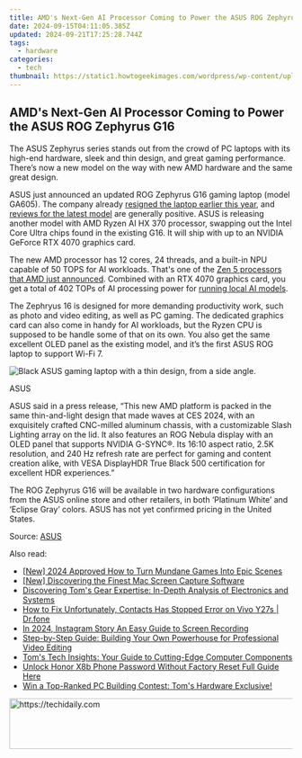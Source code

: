 ```yaml
---
title: AMD's Next-Gen AI Processor Coming to Power the ASUS ROG Zephyrus G16
date: 2024-09-15T04:11:05.385Z
updated: 2024-09-21T17:25:28.744Z
tags:
  - hardware
categories:
  - tech
thumbnail: https://static1.howtogeekimages.com/wordpress/wp-content/uploads/2024/05/zeph.jpg
---
```


## AMD's Next-Gen AI Processor Coming to Power the ASUS ROG Zephyrus G16

The ASUS Zephyrus series stands out from the crowd of PC laptops with its high-end hardware, sleek and thin design, and great gaming performance. There’s now a new model on the way with new AMD hardware and the same great design.

 ASUS just announced an updated ROG Zephyrus G16 gaming laptop (model GA605). The company already [resigned the laptop earlier this year](https://snapchat-videos.techidaily.com/updated-in-2024-the-ultimate-manual-pinning-people-on-snapchat/), and [reviews for the latest model](https://www.xda-developers.com/asus-rog-zephyrus-g16-2024-review/) are generally positive. ASUS is releasing another model with AMD Ryzen AI HX 370 processor, swapping out the Intel Core Ultra chips found in the existing G16\. It will ship with up to an NVIDIA GeForce RTX 4070 graphics card.

 The new AMD processor has 12 cores, 24 threads, and a built-in NPU capable of 50 TOPS for AI workloads. That's one of the [Zen 5 processors that AMD just announced](https://techidaily.com/the-way-to-recover-deleted-pictures-on-infinix-smart-8-without-backup-by-fonelab-android-recover-pictures/). Combined with an RTX 4070 graphics card, you get a total of 402 TOPs of AI processing power for [running local AI models](https://unlock-android.techidaily.com/how-to-unlock-infinix-smart-8-pro-phone-pattern-lock-without-factory-reset-by-drfone-android/).

 The Zephryus 16 is designed for more demanding productivity work, such as photo and video editing, as well as PC gaming. The dedicated graphics card can also come in handy for AI workloads, but the Ryzen CPU is supposed to be handle some of that on its own. You also get the same excellent OLED panel as the existing model, and it’s the first ASUS ROG laptop to support Wi-Fi 7.

![Black ASUS gaming laptop with a thin design, from a side angle.](https://static1.howtogeekimages.com/wordpress/wp-content/uploads/2024/05/off-center-shot-of-the-front-of-the-zephyrus-g16-in-eclipse-grey-with-the-rog-fearless-eye-logo-on-screen.jpeg) 

ASUS

 ASUS said in a press release, “This new AMD platform is packed in the same thin-and-light design that made waves at CES 2024, with an exquisitely crafted CNC-milled aluminum chassis, with a customizable Slash Lighting array on the lid. It also features an ROG Nebula display with an OLED panel that supports NVIDIA G-SYNC®. Its 16:10 aspect ratio, 2.5K resolution, and 240 Hz refresh rate are perfect for gaming and content creation alike, with VESA DisplayHDR True Black 500 certification for excellent HDR experiences.”

 The ROG Zephyrus G16 will be available in two hardware configurations from the ASUS online store and other retailers, in both ‘Platinum White’ and ‘Eclipse Gray’ colors. ASUS has not yet confirmed pricing in the United States.

 Source: [ASUS](https://press.asus.com/news/press-releases/asus-rog-zephyrus-g16-2024-ga605-amd-ryzen-ai-9-hx-370-nvidia-rtx-4070/)

<ins class="adsbygoogle"
     style="display:block"
     data-ad-format="autorelaxed"
     data-ad-client="ca-pub-7571918770474297"
     data-ad-slot="1223367746"></ins>

<ins class="adsbygoogle"
     style="display:block"
     data-ad-client="ca-pub-7571918770474297"
     data-ad-slot="8358498916"
     data-ad-format="auto"
     data-full-width-responsive="true"></ins>

<span class="atpl-alsoreadstyle">Also read:</span>
<div><ul>
<li><a href="https://youtube-zero.techidaily.com/024-approved-how-to-turn-mundane-games-into-epic-scenes/"><u>[New] 2024 Approved How to Turn Mundane Games Into Epic Scenes</u></a></li>
<li><a href="https://on-screen-recording.techidaily.com/new-discovering-the-finest-mac-screen-capture-software/"><u>[New] Discovering the Finest Mac Screen Capture Software</u></a></li>
<li><a href="https://hardware-tips.techidaily.com/discovering-toms-gear-expertise-in-depth-analysis-of-electronics-and-systems/"><u>Discovering Tom's Gear Expertise: In-Depth Analysis of Electronics and Systems</u></a></li>
<li><a href="https://fix-guide.techidaily.com/how-to-fix-unfortunately-contacts-has-stopped-error-on-vivo-y27s-drfone-by-drfone-fix-android-problems-fix-android-problems/"><u>How to Fix Unfortunately, Contacts Has Stopped Error on Vivo Y27s | Dr.fone</u></a></li>
<li><a href="https://instagram-clips.techidaily.com/in-2024-instagram-story-an-easy-guide-to-screen-recording/"><u>In 2024, Instagram Story An Easy Guide to Screen Recording</u></a></li>
<li><a href="https://hardware-tips.techidaily.com/step-by-step-guide-building-your-own-powerhouse-for-professional-video-editing/"><u>Step-by-Step Guide: Building Your Own Powerhouse for Professional Video Editing</u></a></li>
<li><a href="https://hardware-tips.techidaily.com/toms-tech-insights-your-guide-to-cutting-edge-computer-components-t17239718709591/"><u>Tom's Tech Insights: Your Guide to Cutting-Edge Computer Components</u></a></li>
<li><a href="https://unlock-android.techidaily.com/unlock-honor-x8b-phone-password-without-factory-reset-full-guide-here-by-drfone-android/"><u>Unlock Honor X8b Phone Password Without Factory Reset Full Guide Here</u></a></li>
<li><a href="https://hardware-tips.techidaily.com/1723964470068-win-a-top-ranked-pc-building-contest-toms-hardware-exclusive/"><u>Win a Top-Ranked PC Building Contest: Tom's Hardware Exclusive!</u></a></li>
</ul></div>

<!-- affiliate ads begin -->
<a href="https://ephamedtechinc.pxf.io/c/5597632/2137210/26400" target="_top" id="2137210">
  <img src="//a.impactradius-go.com/display-ad/26400-2137210" border="0" alt="https://techidaily.com" width="728" height="90"/>
</a>
<img height="0" width="0" src="https://ephamedtechinc.pxf.io/i/5597632/2137210/26400" style="position:absolute;visibility:hidden;" border="0" />
<!-- affiliate ads end -->


